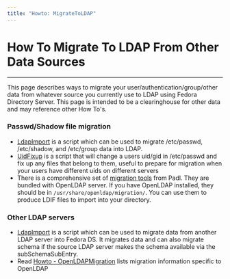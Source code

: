 ```yaml
---
title: "Howto: MigrateToLDAP"
---
```


# How To Migrate To LDAP From Other Data Sources
----------------------------------------------

This page describes ways to migrate your user/authentication/group/other data from whatever source you currently use to LDAP using Fedora Directory Server. This page is intended to be a clearinghouse for other data and may reference other How To's.

### Passwd/Shadow file migration

-   [LdapImport](http://wiki.babel.com.au/index.php?area=Linux_Projects&page=LdapImport) is a script which can be used to migrate /etc/passwd, /etc/shadow, and /etc/group data into LDAP.
-   [UidFixup](howto-uidfixup.html) is a script that will change a users uid/gid in /etc/passwd and fix up any files that belong to them, useful to prepare for migration when your users have different uids on different servers
-   There is a comprehensive set of [migration tools](http://www.padl.com/OSS/MigrationTools.html) from Padl. They are bundled with OpenLDAP server. If you have OpenLDAP installed, they should be in `/usr/share/openldap/migration/`. You can use them to produce LDIF files to import into your directory.

### Other LDAP servers

-   [LdapImport](http://wiki.babel.com.au/index.php?area=Linux_Projects&page=LdapImport) is a script which can be used to migrate data from another LDAP server into Fedora DS. It migrates data and can also migrate schema if the source LDAP server makes the schema available via the subSchemaSubEntry.
-   Read [Howto - OpenLDAPMigration](howto-openldapmigration.html) lists migration information specific to OpenLDAP

